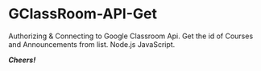 # GClassRoom-API-Get
Authorizing &amp; Connecting to Google Classroom Api. Get the id of Courses and Announcements from list. Node.js JavaScript.  

***Cheers!***
